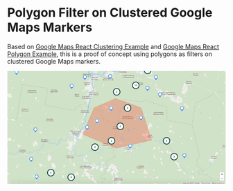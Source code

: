 # Polygon Filter on Clustered Google Maps Markers
Based on <a href="https://github.com/istarkov/google-map-clustering-example">Google Maps React Clustering Example</a> and <a href="https://github.com/lucasmogari/google-map-react-example">Google Maps React Polygon Example</a>, this is a proof of concept using polygons as filters on clustered Google Maps markers.

<img src="demo.gif"/>
